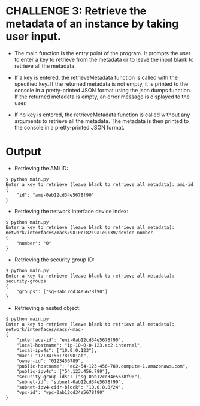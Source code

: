 # CHALLENGE 3: Retrieve the metadata of an instance by taking user input.

* The main function is the entry point of the program. It prompts the user to enter a key to retrieve from the metadata or to leave the input blank to retrieve all the metadata.

* If a key is entered, the retrieveMetadata function is called with the specified key. If the returned metadata is not empty, it is printed to the console in a pretty-printed JSON format using the json.dumps function. If the returned metadata is empty, an error message is displayed to the user.

* If no key is entered, the retrieveMetadata function is called without any arguments to retrieve all the metadata. The metadata is then printed to the console in a pretty-printed JSON format.

# Output

* Retrieving the AMI ID:

```
$ python main.py
Enter a key to retrieve (leave blank to retrieve all metadata): ami-id
{
    "id": "ami-0ab12cd34e5678f90"
}
```

* Retrieving the network interface device index:

```
$ python main.py
Enter a key to retrieve (leave blank to retrieve all metadata): network/interfaces/macs/98:0c:82:9a:e9:39/device-number
{
    "number": "0"
}
```

* Retrieving the security group ID:

```
$ python main.py
Enter a key to retrieve (leave blank to retrieve all metadata): security-groups
{
    "groups": ["sg-0ab12cd34e5678f90"]
}
```

* Retrieving a nested object:

```
$ python main.py
Enter a key to retrieve (leave blank to retrieve all metadata): network/interfaces/macs/<mac>
{
    "interface-id": "eni-0ab12cd34e5678f90",
    "local-hostname": "ip-10-0-0-123.ec2.internal",
    "local-ipv4s": ["10.0.0.123"],
    "mac": "12:34:56:78:90:ab",
    "owner-id": "0123456789",
    "public-hostname": "ec2-54-123-456-789.compute-1.amazonaws.com",
    "public-ipv4s": ["54.123.456.789"],
    "security-group-ids": ["sg-0ab12cd34e5678f90"],
    "subnet-id": "subnet-0ab12cd34e5678f90",
    "subnet-ipv4-cidr-block": "10.0.0.0/24",
    "vpc-id": "vpc-0ab12cd34e5678f90"
}
```



